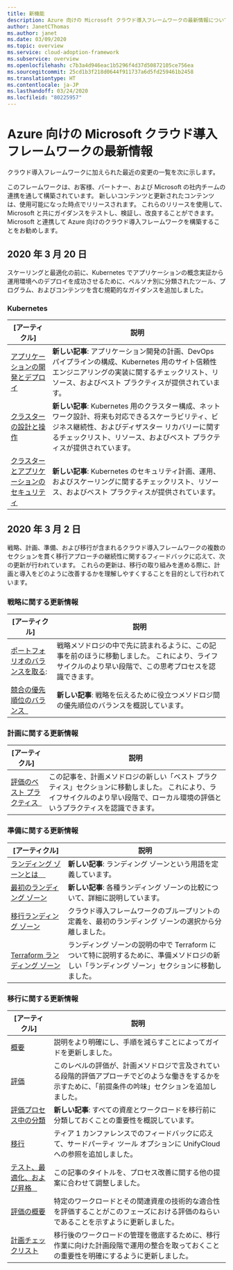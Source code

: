 ```yaml
---
title: 新機能
description: Azure 向けの Microsoft クラウド導入フレームワークの最新情報について取り上げます。
author: JanetCThomas
ms.author: janet
ms.date: 03/09/2020
ms.topic: overview
ms.service: cloud-adoption-framework
ms.subservice: overview
ms.openlocfilehash: c7b3a4d946eac1b5296f4d37d50872105ce756ea
ms.sourcegitcommit: 25cd1b3f218d0644f911737a6d5fd259461b2458
ms.translationtype: HT
ms.contentlocale: ja-JP
ms.lasthandoff: 03/24/2020
ms.locfileid: "80225957"
---
```

# <a name="whats-new-in-the-microsoft-cloud-adoption-framework-for-azure"></a>Azure 向けの Microsoft クラウド導入フレームワークの最新情報

クラウド導入フレームワークに加えられた最近の変更の一覧を次に示します。

このフレームワークは、お客様、パートナー、および Microsoft の社内チームの連携を通して構築されています。 新しいコンテンツと更新されたコンテンツは、使用可能になった時点でリリースされます。 これらのリリースを使用して、Microsoft と共にガイダンスをテストし、検証し、改良することができます。 Microsoft と連携して Azure 向けのクラウド導入フレームワークを構築することをお勧めします。

## <a name="march-20-2020"></a>2020 年 3 月 20 日

スケーリングと最適化の前に、Kubernetes でアプリケーションの概念実証から運用環境へのデプロイを成功させるために、ペルソナ別に分類されたツール、プログラム、およびコンテンツを含む規範的なガイダンスを追加しました。

### <a name="kubernetes"></a>Kubernetes

| [アーティクル]                                                                                     | 説明                                                                                                                                                                           |
|---------------------------------------------------------------------------------------------|---------------------------------------------------------------------------------------------------------------------------------------------------------------------------------------|
| [アプリケーションの開発とデプロイ](../innovate/kubernetes/application-development.md) | **新しい記事**: アプリケーション開発の計画、DevOps パイプラインの構成、Kubernetes 用のサイト信頼性エンジニアリングの実装に関するチェックリスト、リソース、およびベスト プラクティスが提供されています。 |
| [クラスターの設計と操作](../innovate/kubernetes/cluster-design-operations.md) | **新しい記事**: Kubernetes 用のクラスター構成、ネットワーク設計、将来も対応できるスケーラビリティ、ビジネス継続性、およびディザスター リカバリーに関するチェックリスト、リソース、およびベスト プラクティスが提供されています。 |
| [クラスターとアプリケーションのセキュリティ](../innovate/kubernetes/cluster-application-security.md) | **新しい記事**: Kubernetes のセキュリティ計画、運用、およびスケーリングに関するチェックリスト、リソース、およびベスト プラクティスが提供されています。 |

## <a name="march-2-2020"></a>2020 年 3 月 2 日

戦略、計画、準備、および移行が含まれるクラウド導入フレームワークの複数のセクションを貫く移行アプローチの継続性に関するフィードバックに応えて、次の更新が行われています。 これらの更新は、移行の取り組みを進める際に、計画と導入をどのように改善するかを理解しやすくすることを目的として行われています。

### <a name="strategy-updates"></a>戦略に関する更新情報

| [アーティクル]                                                                       | 説明                                                                                                                                    |
|-------------------------------------------------------------------------------|------------------------------------------------------------------------------------------------------------------------------------------------|
| [ポートフォリオのバランスを取る](../strategy/balance-the-portfolio.md):                 | 戦略メソドロジの中で先に読まれるように、この記事を前のほうに移動しました。 これにより、ライフサイクルのより早い段階で、この思考プロセスを認識できます。 |
| [競合の優先順位のバランス&nbsp;&nbsp;](../strategy/balance-competing-priorities.md) | **新しい記事**: 戦略を伝えるために役立つメソドロジ間の優先順位のバランスを概説しています。                                         |

### <a name="plan-updates"></a>計画に関する更新情報

| [アーティクル]                                                             | 説明                                                                                                                                                                           |
|---------------------------------------------------------------------|---------------------------------------------------------------------------------------------------------------------------------------------------------------------------------------|
| [評価のベスト プラクティス&nbsp;&nbsp;](../plan/contoso-migration-assessment.md) | この記事を、計画メソドロジの新しい「ベスト プラクティス」セクションに移動しました。 これにより、ライフサイクルのより早い段階で、ローカル環境の評価というプラクティスを認識できます。 |

### <a name="ready-updates"></a>準備に関する更新情報

| [アーティクル]                                                                   | 説明                                                                                                              |
|---------------------------------------------------------------------------|--------------------------------------------------------------------------------------------------------------------------|
| [ランディング ゾーンとは&nbsp;&nbsp;&nbsp;&nbsp;](../ready/landing-zone/index.md)                 | **新しい記事**: ランディング ゾーンという用語を定義しています。                                                                          |
| [最初のランディング ゾーン](../ready/landing-zone/first-landing-zone.md)         | **新しい記事**: 各種ランディング ゾーンの比較について、詳細に説明しています。                                                     |
| [移行ランディング ゾーン](../ready/landing-zone/migrate-landing-zone.md)     | クラウド導入フレームワークのブループリントの定義を、最初のランディング ゾーンの選択から分離しました。         |
| [Terraform ランディング ゾーン](../ready/landing-zone/terraform-landing-zone.md) | ランディング ゾーンの説明の中で Terraform について特に説明するために、準備メソドロジの新しい「ランディング ゾーン」セクションに移動しました。 |

### <a name="migration-updates"></a>移行に関する更新情報

| [アーティクル]                                                                                          | 説明                                                                                                                                                             |
|--------------------------------------------------------------------------------------------------|-------------------------------------------------------------------------------------------------------------------------------------------------------------------------|
| [概要](../migrate/azure-migration-guide/index.md)                                            | 説明をより明確にし、手順を減らすことによってガイドを更新しました。                                                                                                        |
| [評価](../migrate/azure-migration-guide/assess.md)                                             | このレベルの評価が、計画メソドロジで言及されている段階的評価アプローチでどのような働きをするかを示すために、「前提条件の吟味」セクションを追加しました。 |
| [評価プロセス中の分類](../migrate/migration-considerations/assess/classify.md) | **新しい記事**: すべての資産とワークロードを移行前に分類しておくことの重要性を概説しています。                                                                    |
| [移行](../migrate/azure-migration-guide/migrate.md)                                           | ティア 1 カンファレンスでのフィードバックに応えて、サードパーティ ツール オプションに UnifyCloud への参照を追加しました。                                                         |
| [テスト、最適化、および昇格&nbsp;&nbsp;&nbsp;](../migrate/azure-migration-guide/optimize-and-transform.md)        | この記事のタイトルを、プロセス改善に関する他の提案に合わせて調整しました。                                                                                           |
| [評価の概要](../migrate/migration-considerations/assess/index.md)                           | 特定のワークロードとその関連資産の技術的な適合性を評価することがこのフェーズにおける評価のねらいであることを示すように更新しました。                               |
| [計画チェックリスト](../migrate/migration-considerations/prerequisites/planning-checklist.md)    | 移行後のワークロードの管理を徹底するために、移行作業に向けた計画段階で運用の整合を取っておくことの重要性を明確にするように更新しました。                  |
